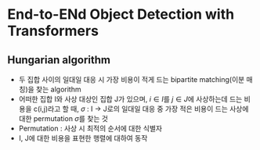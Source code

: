 # End-to-ENd Object Detection with Transformers

## Hungarian algorithm

- 두 집합 사이의 일대일 대응 시 가장 비용이 적게 드는 bipartite matching(이분 매칭)을 찾는 algorithm
- 어떠한 집합 I와 사상 대상인 집합 J가 있으며, $i \in I$를 $j \in J$에 사상하는데 드는 비용을 c(i,j)라고 할 때, $\sigma$ : I -> J로의 일대일 대응 중 가장 적은 비용이 드는 사상에 대한 permutation $\sigma$를 찾는 것
- Permutation : 사상 시 최적의 순서에 대한 식별자
- I, J에 대한 비용을 표현한 행렬에 대하여 동작
